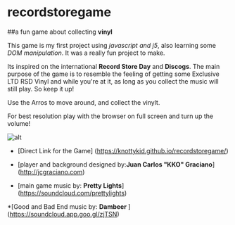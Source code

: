 # recordstoregame

##a fun game about collecting **vinyl** 

This game is my first project using *javascript and j5*, also learning some *DOM manipulation*. It was a really fun project to make.

Its inspired on the international **Record Store Day** and **Discogs**.
The main purpose of the game is to resemble the feeling of getting some Exclusive LTD RSD Vinyl and while you're at it, as long as you collect the music will still play. So keep it up!



Use the Arros to move around, and collect the vinylt. 

For best resolution play with the browser on full screen and turn up the volume!

![alt](https://res.cloudinary.com/dzxo1mr9i/image/upload/v1619182122/test-for-class/m9dgbg6r3p7jlzo8ikbv.png)

* [Direct Link for the Game] (https://knottykid.github.io/recordstoregame/)

* [player and background designed by:**Juan Carlos "KKO" Graciano**] (http://jcgraciano.com)

* [main game music by: **Pretty Lights**] (https://soundcloud.com/prettylights)

*[Good and Bad End music by: **Dambeer** ] (https://soundcloud.app.goo.gl/zjTSN)
